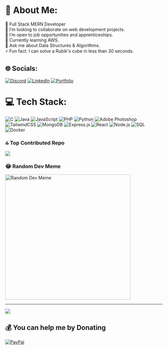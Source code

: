 # 💫 About Me:
🔭 Full Stack MERN Developer <br>👯 I’m looking to collaborate on web development projects.<br>🤝 I’m open to job opportunities and apprenticeships.<br>🌱 Currently learning AWS.<br>💬 Ask me about Data Structures & Algorithms.<br>⚡ Fun fact: I can solve a Rubik's cube in less than 30 seconds.

## 🌐 Socials:
[![Discord](https://img.shields.io/badge/Discord-%237289DA.svg?logo=discord&logoColor=white)](https://discord.gg/EpicVansh#2597)
[![LinkedIn](https://img.shields.io/badge/LinkedIn-%230077B5.svg?logo=linkedin&logoColor=white)](https://www.linkedin.com/in/vansh-sharma-643998220/)
[![Portfolio](https://img.shields.io/badge/Portfolio-%230077B5.svg?logo=Link&logoColor=white)](https://vansh0.vercel.app/)

# 💻 Tech Stack:
![C](https://img.shields.io/badge/c-%2300599C.svg?style=for-the-badge&logo=c&logoColor=white)
![Java](https://img.shields.io/badge/java-%23ED8B00.svg?style=for-the-badge&logo=openjdk&logoColor=white)
![JavaScript](https://img.shields.io/badge/javascript-%23323330.svg?style=for-the-badge&logo=javascript&logoColor=%23F7DF1E)
![PHP](https://img.shields.io/badge/php-%23777BB4.svg?style=for-the-badge&logo=php&logoColor=white)
![Python](https://img.shields.io/badge/python-3670A0?style=for-the-badge&logo=python&logoColor=ffdd54)
![Adobe Photoshop](https://img.shields.io/badge/adobe%20photoshop-%2331A8FF.svg?style=for-the-badge&logo=adobe%20photoshop&logoColor=white)
![TailwindCSS](https://img.shields.io/badge/tailwindcss-%2338B2AC.svg?style=for-the-badge&logo=tailwind-css&logoColor=white)
![MongoDB](https://img.shields.io/badge/mongodb-%2347A248.svg?style=for-the-badge&logo=mongodb&logoColor=white)
![Express.js](https://img.shields.io/badge/express.js-%23404d59.svg?style=for-the-badge&logo=express&logoColor=white)
![React](https://img.shields.io/badge/react-%2320232a.svg?style=for-the-badge&logo=react&logoColor=%2361DAFB)
![Node.js](https://img.shields.io/badge/node.js-%23339933.svg?style=for-the-badge&logo=node.js&logoColor=white)
![SQL](https://img.shields.io/badge/sql-%2300599C.svg?style=for-the-badge&logo=sql&logoColor=white)
![Docker](https://img.shields.io/badge/docker-%230db7ed.svg?style=for-the-badge&logo=docker&logoColor=white)

### 🔝 Top Contributed Repo
![](https://github-contributor-stats.vercel.app/api?username=VanshSharma0&limit=5&theme=radical&combine_all_yearly_contributions=true)

### 😂 Random Dev Meme
<a href="https://www.reddit.com/r/ProgrammerHumor/"><img src="https://via.placeholder.com/400x400.png?text=Random+Dev+Meme" alt="Random Dev Meme" style="height: 400px;" /></a>

---
[![](https://visitcount.itsvg.in/api?id=VanshSharma0&icon=0&color=0)](https://visitcount.itsvg.in)

## 💰 You can help me by Donating
[![PayPal](https://img.shields.io/badge/PayPal-00457C?style=for-the-badge&logo=paypal&logoColor=white)](https://paypal.me/VanshSharma00?country.x=IN&locale.x=en_GB)
